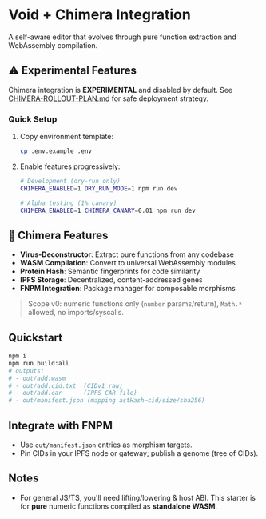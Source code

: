 # Void + Chimera Integration

A self-aware editor that evolves through pure function extraction and WebAssembly compilation.

## ⚠️ Experimental Features

Chimera integration is **EXPERIMENTAL** and disabled by default. See [CHIMERA-ROLLOUT-PLAN.md](docs/CHIMERA-ROLLOUT-PLAN.md) for safe deployment strategy.

### Quick Setup

1. Copy environment template:
   ```bash
   cp .env.example .env
   ```

2. Enable features progressively:
   ```bash
   # Development (dry-run only)
   CHIMERA_ENABLED=1 DRY_RUN_MODE=1 npm run dev
   
   # Alpha testing (1% canary)
   CHIMERA_ENABLED=1 CHIMERA_CANARY=0.01 npm run dev
   ```

## 🧬 Chimera Features

- **Virus-Deconstructor**: Extract pure functions from any codebase
- **WASM Compilation**: Convert to universal WebAssembly modules  
- **Protein Hash**: Semantic fingerprints for code similarity
- **IPFS Storage**: Decentralized, content-addressed genes
- **FNPM Integration**: Package manager for composable morphisms

> Scope v0: numeric functions only (`number` params/return), `Math.*` allowed, no imports/syscalls.

## Quickstart
```bash
npm i
npm run build:all
# outputs:
# - out/add.wasm
# - out/add.cid.txt  (CIDv1 raw)
# - out/add.car      (IPFS CAR file)
# - out/manifest.json (mapping astHash→cid/size/sha256)
```

## Integrate with FNPM
- Use `out/manifest.json` entries as morphism targets.
- Pin CIDs in your IPFS node or gateway; publish a genome (tree of CIDs).

## Notes
- For general JS/TS, you'll need lifting/lowering & host ABI. This starter is for **pure** numeric functions compiled as **standalone WASM**.
